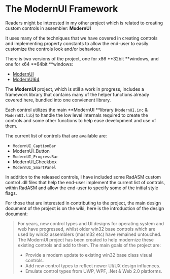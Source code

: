 # The ModernUI Framework

Readers might be interested in my other project which is related to creating custom controls in assembler: **ModernUI**

It uses many of the techniques that we have covered in creating controls and implementing property constants to allow the end-user to easily customize the controls look and/or behaviour.

There is two versions of the project, one for x86 **32bit **windows, and one for x64 **64bit **windows:

* [ModernUI](https://github.com/mrfearless/ModernUI)
* [ModernUI64](https://github.com/mrfearless/ModernUI64)

The **ModernUI** project, which is still a work in progress, includes a framework library that contains many of the helper functions already covered here, bundled into one convienent library.

Each control utilizes the main **ModernUI **library \(`ModernUI.inc` & `ModernUI.lib`\) to handle the low level internals required to create the controls and some other functions to help ease development and use of them.

The current list of controls that are available are:

* `ModernUI_CaptionBar`
* ModernUI\_Button
* `ModernUI_ProgressBar`
* ModernUI\_Checkbox
* `ModernUI_SmartPanel`

In addition to the released controls, I have included some RadASM custom control .dll files that help the end-user implement the current list of controls, within RadASM and allow the end-user to specify some of the initial style flags.

For those that are interested in contributing to the project, the main design document of the project is on the wiki, here is the introduction of the design document:

> For years, new control types and UI designs for operating system and web have progressed, whilst older win32 base controls which are used by win32 assemblers \(masm32 etc\) have remained untouched. The ModernUI project has been created to help modernize these existing controls and add to them. The main goals of the project are:
>
> * Provide a modern update to existing win32 base class visual controls.
> * Add new control types to reflect newer UI/UX design influences.
> * Emulate control types from UWP, WPF, .Net & Web 2.0 platforms.



